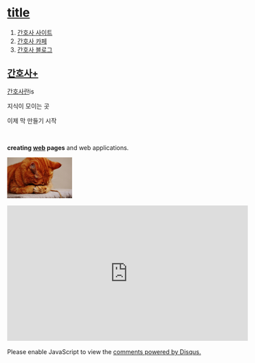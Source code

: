 <!doctype html>
<html>
<head>
  <title>web1 - html</title>
  <meta charset="utf-8">
</head>
<body>
  <h1><a href="index.html">title</a></h1>
  <ol>
    <li><a href="1.html">간호사 사이트</a></li>
    <li><a href="2.html">간호사 카페</a></li>
    <li><a href="3.html">간호사 블로그</a></li>
  </ol>
  <h2><a href="">간호사+</a></h2>
  <p><a href="https://search.naver.com" target="_blank" title="html5 specification">간호사란</a>is</p>
  <p>지식이 모이는 곳</p>
  <p>이제 막 만들기 시작</p>
  <p style="margin-top:45px;"><strong>creating <u>web</u> pages</strong> and web applications.</p>
  <img src="cat-1675422_1920.jpg" width="30%">
  <p>
<iframe width="560" height="315" src="https://www.youtube.com/embed/hTNfYbkqHpk" frameborder="0" allowfullscreen></iframe>
    </p>
    <p>
  <div id="disqus_thread"></div>
<script>
(function() { // DON'T EDIT BELOW THIS LINE
var d = document, s = d.createElement('script');
s.src = 'https://web1-2.disqus.com/embed.js';
s.setAttribute('data-timestamp', +new Date());
(d.head || d.body).appendChild(s);
})();
</script>
<noscript>Please enable JavaScript to view the <a href="https://disqus.com/?ref_noscript">comments powered by Disqus.</a></noscript>

</p>
</body>
</html>
